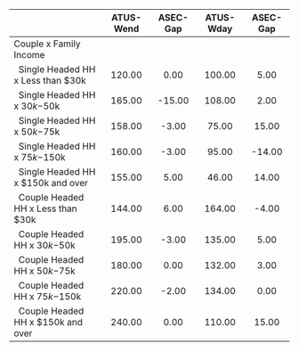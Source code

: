 
|                      |    ATUS-Wend |     ASEC-Gap |    ATUS-Wday |     ASEC-Gap |
| -------------------- | :----------: | :----------: | :----------: | :----------: |
| Couple x Family Income |              |              |              |              |
| &nbsp;&nbsp;Single Headed HH x Less than $30k |       120.00 |         0.00 |       100.00 |         5.00 |
| &nbsp;&nbsp;Single Headed HH x $30k-$50k |       165.00 |       -15.00 |       108.00 |         2.00 |
| &nbsp;&nbsp;Single Headed HH x $50k-$75k |       158.00 |        -3.00 |        75.00 |        15.00 |
| &nbsp;&nbsp;Single Headed HH x $75k-$150k |       160.00 |        -3.00 |        95.00 |       -14.00 |
| &nbsp;&nbsp;Single Headed HH x $150k and over |       155.00 |         5.00 |        46.00 |        14.00 |
| &nbsp;&nbsp;Couple Headed HH x Less than $30k |       144.00 |         6.00 |       164.00 |        -4.00 |
| &nbsp;&nbsp;Couple Headed HH x $30k-$50k |       195.00 |        -3.00 |       135.00 |         5.00 |
| &nbsp;&nbsp;Couple Headed HH x $50k-$75k |       180.00 |         0.00 |       132.00 |         3.00 |
| &nbsp;&nbsp;Couple Headed HH x $75k-$150k |       220.00 |        -2.00 |       134.00 |         0.00 |
| &nbsp;&nbsp;Couple Headed HH x $150k and over |       240.00 |         0.00 |       110.00 |        15.00 |

